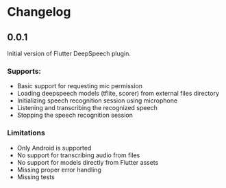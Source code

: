 # Changelog

## 0.0.1

Initial version of Flutter DeepSpeech plugin.

### Supports:
- Basic support for requesting mic permission
- Loading deepspeech models (tflite, scorer) from external files directory
- Initializing speech recognition session using microphone
- Listening and transcribing the recognized speech
- Stopping the speech recognition session

### Limitations
- Only Android is supported
- No support for transcribing audio from files
- No support for  models directly from Flutter assets
- Missing proper error handling
- Missing tests